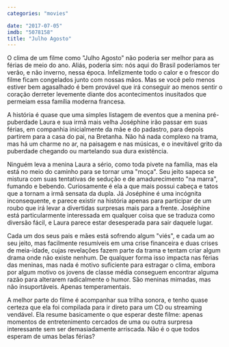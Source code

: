 ```yaml
---
categories: "movies"

date: "2017-07-05"
imdb: "5078158"
title: "Julho Agosto"
---
```

O clima de um filme como "Julho Agosto" não poderia ser melhor para as férias de meio do ano. Aliás, poderia sim: nós aqui do Brasil poderíamos ter verão, e não inverno, nessa época. Infelizmente todo o calor e o frescor do filme ficam congelados junto com nossas mãos. Mas se você pelo menos estiver bem agasalhado é bem provável que irá conseguir ao menos sentir o coração derreter levemente diante dos acontecimentos inusitados que permeiam essa família moderna francesa.

A história é quase que uma simples listagem de eventos que a menina pré-puberdade Laura e sua irmã mais velha Joséphine irão passar em suas férias, em companhia inicialmente da mãe e do padastro, para depois partirem para a casa do pai, na Bretanha. Não há nada complexo na trama, mas há um charme no ar, na paisagem e nas músicas, e o inevitável grito da puberdade chegando ou martelando sua dura existência.

Ninguém leva a menina Laura a sério, como toda pivete na família, mas ela está no meio do caminho para se tornar uma "moça". Seu jeito sapeca se mistura com suas tentativas de sedução e de amadurecimento "na marra", fumando e bebendo. Curiosamente é ela a que mais possui cabeça e tatos que a tornam a irmã sensata da dupla. Já Joséphine é uma incógnita inconsequente, e parece existir na história apenas para participar de um roubo que irá levar a divertidas surpresas mais para a frente. Joséphine está particularmente interessada em qualquer coisa que se traduza como diversão fácil, e Laura parece estar desesperada para sair daquele lugar.

Cada um dos seus pais e mães está sofrendo algum "viés", e cada um ao seu jeito, mas facilmente resumíveis em uma crise financeira e duas crises de meia-idade, cujas revelações fazem parte da trama e tentam criar algum drama onde não existe nenhum. De qualquer forma isso impacta nas férias das meninas, mas nada é motivo suficiente para estragar o clima, embora por algum motivo os jovens de classe média conseguem encontrar alguma razão para alterarem radicalmente o humor. São meninas mimadas, mas não insuportáveis. Apenas temperamentais.

A melhor parte do filme é acompanhar sua trilha sonora, e tenho quase certeza que ela foi compilada para ir direto para um CD ou streaming vendável. Ela resume basicamente o que esperar deste filme: apenas momentos de entretenimento cercados de uma ou outra surpresa interessante sem ser demasiadamente arriscada. Não é o que todos esperam de umas belas férias?
